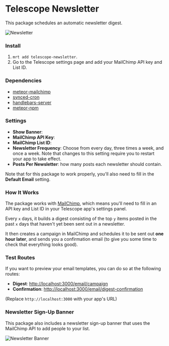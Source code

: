 # Telescope Newsletter

This package schedules an automatic newsletter digest.

![Newsletter](http://f.cl.ly/items/0V0F351k1R1i3L1k1D0J/telescope-newsletter.png)

### Install

1. `mrt add telescope-newsletter`.
2. Go to the Telescope settings page and add your MailChimp API key and List ID. 

### Dependencies

- [meteor-mailchimp](https://github.com/MiroHibler/meteor-mailchimp/)
- [synced-cron](https://github.com/percolatestudio/meteor-synced-cron)
- [handlebars-server](https://github.com/EventedMind/meteor-handlebars-server)
- [meteor-npm](https://github.com/arunoda/meteor-npm/)

### Settings

- **Show Banner**: 
- **MailChimp API Key**: 
- **MailChimp List ID**: 
- **Newsletter Frequency**: Choose from every day, three times a week, and once a week. Note that changes to this setting require you to restart your app to take effect. 
- **Posts Per Newsletter**: how many posts each newsletter should contain. 

Note that for this package to work properly, you'll also need to fill in the **Default Email** setting. 

### How It Works

The package works with [MailChimp](http://mailchimp.com), which means you'll need to fill in an API key and List ID in your Telescope app's settings panel. 

Every `x` days, it builds a digest consisting of the top `y` items posted in the past `x` days that haven't yet been sent out in a newsletter. 

It then creates a campaign in MailChimp and schedules it to be sent out **one hour later**, and sends you a confirmation email (to give you some time to check that everything looks good).

### Test Routes

If you want to preview your email templates, you can do so at the following routes: 

- **Digest**: [http://localhost:3000/email/campaign](http://localhost:3000/email/campaign)
- **Confirmation**: [http://localhost:3000/email/digest-confirmation](http://localhost:3000/email/digest-confirmation)

(Replace `http://localhost:3000` with your app's URL)

### Newsletter Sign-Up Banner

This package also includes a newsletter sign-up banner that uses the MailChimp API to add people to your list. 

![Newsletter Banner](http://f.cl.ly/items/3k282w2b0I1U3y200944/telescope-newsletter-banner.png)